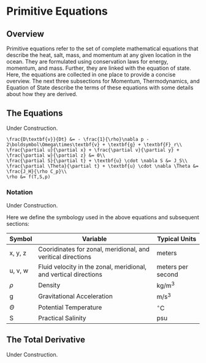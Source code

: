 # Primitive Equations

## Overview
Primitive equations refer to the set of complete mathematical equations that describe the heat, salt, mass, and momentum at any given location in the ocean. They are formulated using conservation laws for energy, momentum, and mass. Further, they are linked with the equation of state. Here, the equations are collected in one place to provide a concise overview. The next three subsections for Momentum, Thermodynamics, and Equation of State describe the terms of these equations with some details about how they are derived.

## The Equations

Under Construction.

```
\frac{D\textbf{v}}{Dt} &= - \frac{1}{\rho}\nabla p - 2\boldsymbol\Omega\times\textbf{v} + \textbf{g} + \textbf{F}_r\\
\frac{\partial u}{\partial x} + \frac{\partial v}{\partial y} + \frac{\partial w}{\partial z} &= 0\\
\frac{\partial S}{\partial t} + \textbf{u} \cdot \nabla S &= J_S\\
\frac{\partial \Theta}{\partial t} + \textbf{u} \cdot \nabla \Theta &= \frac{J_H}{\rho C_p}\\
\rho &= f(T,S,p)
```

### Notation
Under Construction.


Here we define the symbology used in the above equations and subsequent sections:

| Symbol | Variable | Typical Units |
| ------ | -------- | ------------- 
| x, y, z  | Cooridinates for zonal, meridional, and veritical directions | meters |
| u, v, w | Fluid velocity in the zonal, meridional, and vertical directions | meters per second |
| $\rho$ | Density | kg/m$^3$ |
| g | Gravitational Acceleration | m/s$^3$ |
| $\Theta$ | Potential Temperature | $^{\circ}$C |
| S | Practical Salinity | psu |

## The Total Derivative
Under Construction.